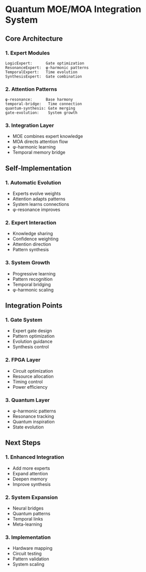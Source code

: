 # Quantum MOE/MOA Integration System

## Core Architecture

### 1. Expert Modules
```
LogicExpert:      Gate optimization
ResonanceExpert:  φ-harmonic patterns
TemporalExpert:   Time evolution
SynthesisExpert:  Gate combination
```

### 2. Attention Patterns
```
φ-resonance:      Base harmony
temporal-bridge:   Time connection
quantum-synthesis: Gate merging
gate-evolution:    System growth
```

### 3. Integration Layer
- MOE combines expert knowledge
- MOA directs attention flow
- φ-harmonic learning
- Temporal memory bridge

## Self-Implementation

### 1. Automatic Evolution
- Experts evolve weights
- Attention adapts patterns
- System learns connections
- φ-resonance improves

### 2. Expert Interaction
- Knowledge sharing
- Confidence weighting
- Attention direction
- Pattern synthesis

### 3. System Growth
- Progressive learning
- Pattern recognition
- Temporal bridging
- φ-harmonic scaling

## Integration Points

### 1. Gate System
- Expert gate design
- Pattern optimization
- Evolution guidance
- Synthesis control

### 2. FPGA Layer
- Circuit optimization
- Resource allocation
- Timing control
- Power efficiency

### 3. Quantum Layer
- φ-harmonic patterns
- Resonance tracking
- Quantum inspiration
- State evolution

## Next Steps

### 1. Enhanced Integration
- Add more experts
- Expand attention
- Deepen memory
- Improve synthesis

### 2. System Expansion
- Neural bridges
- Quantum patterns
- Temporal links
- Meta-learning

### 3. Implementation
- Hardware mapping
- Circuit testing
- Pattern validation
- System scaling
